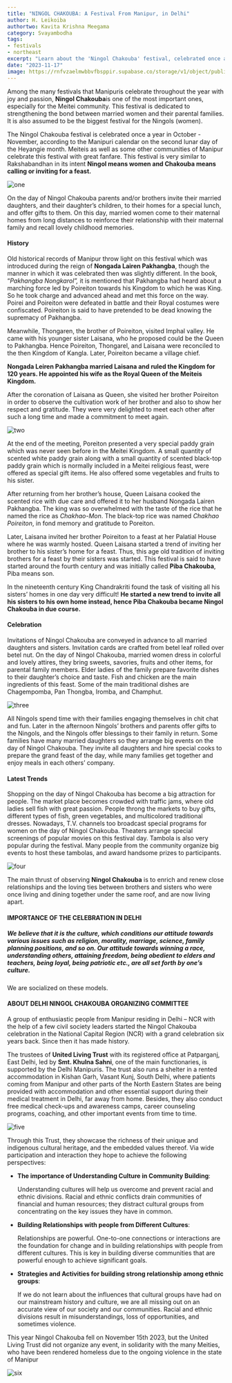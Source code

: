 ```yaml
---
title: "NINGOL CHAKOUBA: A Festival From Manipur, in Delhi" 
author: H. Leikoiba
authortwo: Kavita Krishna Meegama
category: Svayambodha
tags: 
- festivals
- northeast
excerpt: "Learn about the 'Ningol Chakouba' festival, celebrated once a year in October/November,  on the  second  lunar day of the Heyangie month as per the Manipuri calendar."
date: "2023-11-17"
image: https://rnfvzaelmwbbvfbsppir.supabase.co/storage/v1/object/public/brhatwebsite/05dhiti/ningolchakouba/ningolchakouba.webp
---
```


Among the many festivals that Manipuris celebrate throughout the year with joy and passion, **Ningol Chakouba**is one of the most important ones, especially for the Meitei community. This festival is dedicated to strengthening the bond between married women and their parental families. It is also assumed to be the biggest festival for the Ningols (women). 

The Ningol Chakouba festival is celebrated once a year in October - November, according to the Manipuri calendar on the second lunar day of the Heyangie month. Meiteis as well as some other communities of Manipur celebrate this festival with great fanfare. This festival is very similar to Rakshabandhan in its intent **Ningol means women and Chakouba means calling or inviting for a feast.**

<img class="imageclass2" src="https://rnfvzaelmwbbvfbsppir.supabase.co/storage/v1/object/public/brhatwebsite/05dhiti/ningolchakouba/ningolchakouba1.webp" alt="one"/>

On the day of Ningol Chakouba parents and/or brothers invite their married daughters, and their daughter’s children, to their homes for a special lunch, and offer gifts to them. On this day, married women come to their maternal homes from long distances to reinforce their relationship with their maternal family and recall lovely childhood memories. 


#### History 

Old historical records of Manipur throw light on this festival which was introduced during the reign of **Nongada Lairen Pakhangba**, though the manner in which it was celebrated then was slightly different. In the book, “_Pakhangba Nongkarol”,_ it is mentioned that Pakhangba had heard about a marching force led by Poireiton towards his Kingdom to which he was King. So he took charge and advanced ahead and met this force on the way. Poirei and Poireiton were defeated in battle and their Royal costumes were confiscated. Poireiton is said to have pretended to be dead knowing the supremacy of Pakhangba.

Meanwhile, Thongaren, the brother of Poireiton, visited Imphal valley. He came with his younger sister Laisana, who he proposed could be the Queen to Pakhangba. Hence Poireiton, Thongarel, and Laisana were reconciled to the then Kingdom of Kangla. Later, Poireiton became  a village chief. 

**Nongada Leiren Pakhangba married Laisana and ruled the Kingdom for 120 years. He appointed his wife as the Royal Queen of the Meiteis Kingdom.**

After the coronation of Laisana as Queen, she visited her brother Poireiton in order to observe the cultivation work of her brother and also to show her respect and gratitude. They were very delighted to meet each other after such a long time and made a commitment to meet again. 
    
<img class="imageclass" src="https://rnfvzaelmwbbvfbsppir.supabase.co/storage/v1/object/public/brhatwebsite/05dhiti/ningolchakouba/ningolchakouba2.webp" alt="two"/>

At the end of the meeting, Poreiton presented a very special paddy grain which was never seen before in the Meitei Kingdom. A small quantity of scented white paddy grain along with a small quantity of scented black-top paddy grain which is normally included in a Meitei religious feast, were offered as special gift items. He also offered some vegetables and fruits to his sister. 

After returning from her brother’s house, Queen Laisana cooked the scented rice with due care and offered it to her husband Nongada Lairen Pakhangba. The king was so overwhelmed with the taste of the rice that he named the rice as _Chakhao-Mon_. The black-top rice was named _Chakhao Poireiton_, in fond memory and gratitude to Poreiton.

Later, Laisana invited her brother Poireiton to a feast at her Palatial House where he was warmly hosted. Queen Laisana started a trend of inviting her brother to his sister’s home for a feast. Thus, this age old tradition of inviting brothers for a feast by their sisters was started. This festival is said to have started around the fourth century and was initially called **Piba Chakouba**, Piba means son.

In the nineteenth century King Chandrakriti found the task of visiting all his sisters’ homes in one day very difficult! **He started a new trend to invite all his sisters to his own home instead, hence Piba Chakouba became Ningol Chakouba in due course.**

#### Celebration 

Invitations of Ningol Chakouba are conveyed in advance to all married daughters and sisters. Invitation cards are crafted from betel leaf rolled over betel nut. On the day of Ningol Chakouba, married women dress in colorful and lovely attires, they bring sweets, savories, fruits and other items, for parental family members. Elder ladies of the family prepare favorite dishes to their daughter’s choice and taste. Fish and chicken are the main ingredients of this feast. Some of the main traditional dishes are Chagempomba, Pan Thongba, Iromba, and Champhut.

<img class="imageclass2" src="https://rnfvzaelmwbbvfbsppir.supabase.co/storage/v1/object/public/brhatwebsite/05dhiti/ningolchakouba/ningolchakouba3.webp" alt="three"/>

All Ningols spend time with their families engaging themselves in chit chat and fun. Later in the afternoon Ningols’ brothers and parents offer gifts to the Ningols, and the Ningols offer blessings to their family in return. Some families  have many married daughters so they arrange big events on the day of Ningol Chakouba. They invite all daughters and hire special cooks to prepare the grand feast of the day, while many families get together and enjoy meals in each others’ company. 

#### Latest Trends 

Shopping on the day of Ningol Chakouba has become a big attraction for people. The market place becomes crowded with traffic jams, where old ladies sell fish with great passion. People throng the markets to buy gifts, different types of fish, green vegetables, and multicolored traditional dresses. Nowadays, T.V. channels too broadcast special programs for women on the day of Ningol Chakouba. Theaters arrange special screenings of popular movies on this festival day. Tambola is also very popular during the festival. Many people from the community organize big events to host these tambolas, and award handsome prizes to participants. 

<img class="imageclass2" src="https://rnfvzaelmwbbvfbsppir.supabase.co/storage/v1/object/public/brhatwebsite/05dhiti/ningolchakouba/ningolchakouba4.webp" alt="four"/>

The main thrust of observing **Ningol Chakouba** is to enrich and renew close relationships and the loving ties between brothers and sisters who were once living and dining together under the same roof, and are now living apart.


#### IMPORTANCE OF THE CELEBRATION IN DELHI 


##### We believe that it is the culture, which conditions our attitude towards various issues such as religion, morality, marriage, science, family planning positions, and so on. Our attitude towards winning a race, understanding others, attaining freedom, being obedient to elders and teachers, being loyal, being patriotic etc., are all set forth by one’s culture. 

We are socialized on these models. 


#### ABOUT DELHI NINGOL CHAKOUBA ORGANIZING COMMITTEE 

A group of enthusiastic people from Manipur residing in Delhi – NCR with the help of a few civil society leaders started the Ningol Chakouba celebration in the National Capital Region (NCR) with a grand celebration six years back. Since then it has made history. 

The trustees of **United Living Trust** with its registered office at Patparganj, East Delhi, led by **Smt. Khulna Sahni**, one of the main functionaries, is supported by the Delhi Manipuris. The trust also runs a shelter in a rented accommodation in Kishan Garh, Vasant Kunj, South Delhi, where patients coming from Manipur and other parts of the North Eastern States are being provided with accommodation and other essential support during their medical treatment in Delhi, far away from home. Besides, they also conduct free medical check-ups and awareness camps, career counseling programs, coaching, and other important events from time to time.

<img class="imageclass2" src="https://rnfvzaelmwbbvfbsppir.supabase.co/storage/v1/object/public/brhatwebsite/05dhiti/ningolchakouba/ningolchakouba5.webp" alt="five"/>

Through this Trust, they showcase the richness of their unique and indigenous cultural heritage, and the embedded  values thereof. Via wide participation and interaction they hope to achieve the following perspectives: 

*  **The importance of Understanding Culture in Community Building**:  

    Understanding cultures will help us overcome and prevent racial and ethnic divisions. Racial and ethnic conflicts drain communities of financial and human resources; they distract cultural groups from concentrating on the key issues they have in common. 

*  **Building Relationships with people from Different Cultures**:

    Relationships are powerful. One-to-one connections or interactions are the foundation for change and in building relationships with people from different cultures. This is key in building diverse communities that are powerful enough to achieve significant goals. 

*  **Strategies and Activities for building strong relationship among ethnic groups**:  

    If we do not learn about the influences that cultural groups have had on our mainstream history and culture, we are all missing out on an accurate view of our society and our communities. Racial and ethnic divisions result in misunderstandings, loss of opportunities, and sometimes violence. 

This year Ningol Chakouba fell on November 15th 2023, but the United Living Trust did not organize any event, in solidarity with the many Meities, who have been rendered homeless due to the ongoing violence in the state of Manipur 

<img class="imageclass" src="https://rnfvzaelmwbbvfbsppir.supabase.co/storage/v1/object/public/brhatwebsite/05dhiti/ningolchakouba/ningolchakouba6.webp" alt="six"/>

<style lang="sass">

.imageclass
	object-fit: contain
	weight: 200px
	height: 400px

</style>
